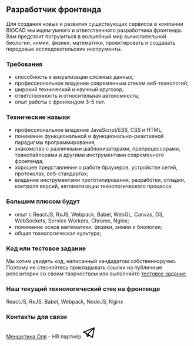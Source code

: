 ## Разработчик фронтенда
Для создания новых и развития существующих сервисов в компании BIOCAD мы ищем умного и ответственного разработчика фронтенда. Вам предстоит погрузиться в волшебный мир вычислительной биологии, химии, физики, математики, проектировать и создавать передовые исследовательские инструменты.

### Требования
- способность к визуализации сложных данных;
- профессиональное владение современным стеком веб-технологий;
- широкий технический и научный кругозор;
- ответственность и относительная автономность;
- опыт работы с фронтендом 3-5 лет.

### Технические навыки
- профессиональное владение JavaScript/ES6, CSS и HTML;
- понимание функциональной и функционально-реактивной парадигмы программирования;
- знакомство с различными шаблонизаторами, препроцессорами, транспайлерами и другими 
  инструментами современного фронтенда;
- хорошее представление о работе браузеров, устройстве сетей, протоколах, веб-стандартах;
- владение инструментами прототипирования, разработки, отладки, контроля версий, 
  автоматизации технологического процесса.

### Большим плюсом будут
- опыт с ReactJS, RxJS, Webpack, Babel, WebGL, Canvas, D3, WebSockets, Service Workers, Chrome, Nginx;
- понимание основ математики, физики, химии и биологии;
- общая технологическая культура;

### Код или тестовое задание
Мы хотим увидеть код, написанный кандидатом собственноручно. Поэтому не стесняйтесь прикладывать ссылки на публичные репозитории со своим творчеством или выполняйте [тестовое задание](/positions/front-test.md)

### Наш текущий технологический стек на фронтенде
ReactJS, RxJS, Babel, Webpack, NodeJS, Nginx

### Контакты для связи
[Меншутина Оля](mailto:menshutina@biocad.ru) – HR партнёр [ ![@Mensh](/telegram.png) ](https://telegram.me/Mensh)
